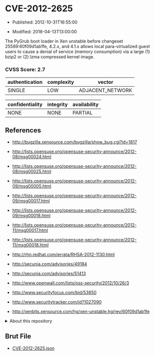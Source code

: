 # CVE-2012-2625

- Published: 2012-10-31T16:55:00

- Modified: 2018-04-13T13:00:00

The PyGrub boot loader in Xen unstable before changeset 25589:60f09d1ab1fe, 4.2.x, and 4.1.x allows local para-virtualized guest users to cause a denial of service (memory consumption) via a large (1) bzip2 or (2) lzma compressed kernel image.

### CVSS Score: **2.7**

| authentication | complexity | vector |
| --- | --- | --- |
| SINGLE | LOW | ADJACENT_NETWORK |

| confidentiality | integrity | availability |
| --- | --- | --- |
| NONE | NONE | PARTIAL |

## References

* http://bugzilla.xensource.com/bugzilla/show_bug.cgi?id=1817

* http://lists.opensuse.org/opensuse-security-announce/2012-08/msg00024.html

* http://lists.opensuse.org/opensuse-security-announce/2012-08/msg00025.html

* http://lists.opensuse.org/opensuse-security-announce/2012-09/msg00005.html

* http://lists.opensuse.org/opensuse-security-announce/2012-09/msg00017.html

* http://lists.opensuse.org/opensuse-security-announce/2012-09/msg00018.html

* http://lists.opensuse.org/opensuse-security-announce/2012-11/msg00017.html

* http://lists.opensuse.org/opensuse-security-announce/2012-11/msg00018.html

* http://rhn.redhat.com/errata/RHSA-2012-1130.html

* http://secunia.com/advisories/49184

* http://secunia.com/advisories/51413

* http://www.openwall.com/lists/oss-security/2012/10/26/3

* http://www.securityfocus.com/bid/53650

* http://www.securitytracker.com/id?1027090

* http://xenbits.xensource.com/hg/xen-unstable.hg/rev/60f09d1ab1fe

<details>
<summary>About this repository</summary> 

  This repository is part of the project [Live Hack CVE](https://github.com/Live-Hack-CVE). Main website can be found [www.live-hack.org](https://www.live-hack.org) 
  
  Made by [Sn0wAlice](https://github.com/Sn0wAlice) for the people that care about security and need to have a feed of the latest CVEs. Hope you enjoy it, don't forget to star the repo and follow me on [Twitter](https://twitter.com/Sn0wAlice) and [Github](https://github.com/Sn0wAlice). And that is my [personnal website](https://www.alice-snow.me/)

  - [Home Page](https://github.com/Live-Hack-CVE)
  - [Framework](https://github.com/Live-Hack-CVE/cve-framework)
  - [CVE database](https://github.com/Live-Hack-CVE/full_database)
  - [Changelog](https://github.com/Live-Hack-CVE/Changelog)
</details>

## Brut File

* [CVE-2012-2625.json](https://raw.githubusercontent.com/Live-Hack-CVE/full_database/main/cves/2012/CVE-2012-2625.json)

